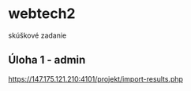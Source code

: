 # webtech2
skúškové zadanie

Úloha 1 - admin
---------------
https://147.175.121.210:4101/projekt/import-results.php
